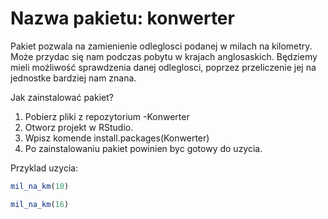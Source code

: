 # Nazwa pakietu: konwerter

Pakiet pozwala na zamienienie odleglosci podanej w milach na kilometry.
Może przydac się nam podczas pobytu w krajach anglosaskich.
Będziemy mieli możliwość sprawdzenia danej odleglosci, poprzez przeliczenie jej
na jednostke bardziej nam znana.

Jak zainstalować pakiet?
1. Pobierz pliki z repozytorium -Konwerter
2. Otworz projekt w RStudio.
3. Wpisz komende install.packages(Konwerter)
4. Po zainstalowaniu pakiet powinien byc gotowy do uzycia.

Przyklad uzycia:

```r
mil_na_km(10)
```

```r
mil_na_km(16)
```
